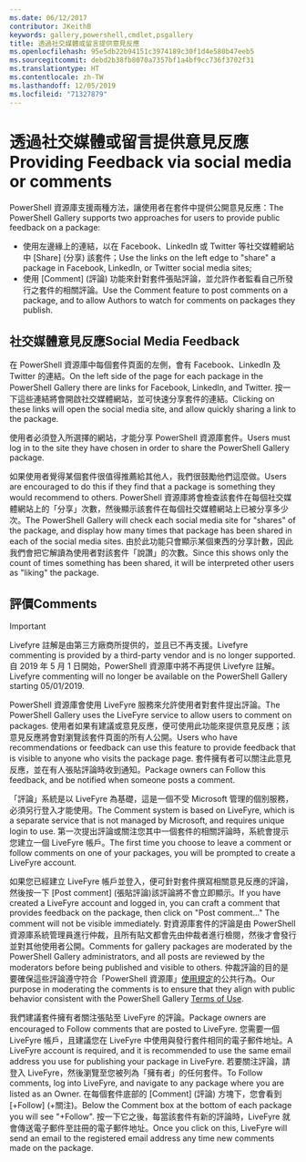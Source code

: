 ```yaml
---
ms.date: 06/12/2017
contributor: JKeithB
keywords: gallery,powershell,cmdlet,psgallery
title: 透過社交媒體或留言提供意見反應
ms.openlocfilehash: 95e5db22b94151c3974189c30f1d4e580b47eeb5
ms.sourcegitcommit: debd2b38fb8070a7357bf1a4bf9cc736f3702f31
ms.translationtype: HT
ms.contentlocale: zh-TW
ms.lasthandoff: 12/05/2019
ms.locfileid: "71327879"
---
```

# <a name="providing-feedback-via-social-media-or-comments"></a><span data-ttu-id="27303-103">透過社交媒體或留言提供意見反應</span><span class="sxs-lookup"><span data-stu-id="27303-103">Providing Feedback via social media or comments</span></span>

<span data-ttu-id="27303-104">PowerShell 資源庫支援兩種方法，讓使用者在套件中提供公開意見反應：</span><span class="sxs-lookup"><span data-stu-id="27303-104">The PowerShell Gallery supports two approaches for users to provide public feedback on a package:</span></span>

- <span data-ttu-id="27303-105">使用左邊緣上的連結，以在 Facebook、LinkedIn 或 Twitter 等社交媒體網站中 [Share] \(分享\) 該套件；</span><span class="sxs-lookup"><span data-stu-id="27303-105">Use the links on the left edge to "share" a package in Facebook, LinkedIn, or Twitter social media sites;</span></span>
- <span data-ttu-id="27303-106">使用 [Comment] \(評論\) 功能來針對套件張貼評論，並允許作者監看自己所發行之套件的相關評論。</span><span class="sxs-lookup"><span data-stu-id="27303-106">Use the Comment feature to post comments on a package, and to allow Authors to watch for comments on packages they publish.</span></span>

## <a name="social-media-feedback"></a><span data-ttu-id="27303-107">社交媒體意見反應</span><span class="sxs-lookup"><span data-stu-id="27303-107">Social Media Feedback</span></span>

<span data-ttu-id="27303-108">在 PowerShell 資源庫中每個套件頁面的左側，會有 Facebook、LinkedIn 及 Twitter 的連結。</span><span class="sxs-lookup"><span data-stu-id="27303-108">On the left side of the page for each package in the PowerShell Gallery there are links for Facebook, LinkedIn, and Twitter.</span></span>
<span data-ttu-id="27303-109">按一下這些連結將會開啟社交媒體網站，並可快速分享套件的連結。</span><span class="sxs-lookup"><span data-stu-id="27303-109">Clicking on these links will open the social media site, and allow quickly sharing a link to the package.</span></span>

<span data-ttu-id="27303-110">使用者必須登入所選擇的網站，才能分享 PowerShell 資源庫套件。</span><span class="sxs-lookup"><span data-stu-id="27303-110">Users must log in to the site they have chosen in order to share the PowerShell Gallery package.</span></span>

<span data-ttu-id="27303-111">如果使用者覺得某個套件很值得推薦給其他人，我們很鼓勵他們這麼做。</span><span class="sxs-lookup"><span data-stu-id="27303-111">Users are encouraged to do this if they find that a package is something they would recommend to others.</span></span>
<span data-ttu-id="27303-112">PowerShell 資源庫將會檢查該套件在每個社交媒體網站上的「分享」次數，然後顯示該套件在每個社交媒體網站上已被分享多少次。</span><span class="sxs-lookup"><span data-stu-id="27303-112">The PowerShell Gallery will check each social media site for "shares" of the package, and display how many times that package has been shared in each of the social media sites.</span></span>
<span data-ttu-id="27303-113">由於此功能只會顯示某個東西的分享計數，因此我們會把它解讀為使用者對該套件「說讚」的次數。</span><span class="sxs-lookup"><span data-stu-id="27303-113">Since this shows only the count of times something has been shared, it will be interpreted other users as "liking" the package.</span></span>

## <a name="comments"></a><span data-ttu-id="27303-114">評價</span><span class="sxs-lookup"><span data-stu-id="27303-114">Comments</span></span>

> [!IMPORTANT]
> <span data-ttu-id="27303-115">Livefyre 註解是由第三方廠商所提供的，並且已不再支援。</span><span class="sxs-lookup"><span data-stu-id="27303-115">Livefyre commenting is provided by a third-party vendor and is no longer supported.</span></span>
> <span data-ttu-id="27303-116">自 2019 年 5 月 1 日開始，PowerShell 資源庫中將不再提供 Livefyre 註解。</span><span class="sxs-lookup"><span data-stu-id="27303-116">Livefyre commenting will no longer be available on the PowerShell Gallery starting 05/01/2019.</span></span> 

<span data-ttu-id="27303-117">PowerShell 資源庫會使用 LiveFyre 服務來允許使用者對套件提出評論。</span><span class="sxs-lookup"><span data-stu-id="27303-117">The PowerShell Gallery uses the LiveFyre service to allow users to comment on packages.</span></span>
<span data-ttu-id="27303-118">使用者如果有建議或意見反應，便可使用此功能來提供意見反應；該意見反應將會對瀏覽該套件頁面的所有人公開。</span><span class="sxs-lookup"><span data-stu-id="27303-118">Users who have recommendations or feedback can use this feature to provide feedback that is visible to anyone who visits the package page.</span></span>
<span data-ttu-id="27303-119">套件擁有者可以關注此意見反應，並在有人張貼評論時收到通知。</span><span class="sxs-lookup"><span data-stu-id="27303-119">Package owners can Follow this feedback, and be notified when someone posts a comment.</span></span>

<span data-ttu-id="27303-120">「評論」系統是以 LiveFyre 為基礎，這是一個不受 Microsoft 管理的個別服務，必須另行登入才能使用。</span><span class="sxs-lookup"><span data-stu-id="27303-120">The Comment system is based on LiveFyre, which is a separate service that is not managed by Microsoft, and requires unique login to use.</span></span>
<span data-ttu-id="27303-121">第一次提出評論或關注您其中一個套件的相關評論時，系統會提示您建立一個 LiveFyre 帳戶。</span><span class="sxs-lookup"><span data-stu-id="27303-121">The first time you choose to leave a comment or follow comments on one of your packages, you will be prompted to create a LiveFyre account.</span></span>

<span data-ttu-id="27303-122">如果您已經建立 LiveFyre 帳戶並登入，便可針對套件撰寫相關意見反應的評論，然後按一下 [Post comment] \(張貼評論\)該評論將不會立即顯示。</span><span class="sxs-lookup"><span data-stu-id="27303-122">If you have created a LiveFyre account and logged in, you can craft a comment that provides feedback on the package, then click on "Post comment..." The comment will not be visible immediately.</span></span>
<span data-ttu-id="27303-123">對資源庫套件的評論是由 PowerShell 資源庫系統管理員進行仲裁，且所有貼文都會先由仲裁者進行檢閱，然後才會發行並對其他使用者公開。</span><span class="sxs-lookup"><span data-stu-id="27303-123">Comments for gallery packages are moderated by the PowerShell Gallery administrators, and all posts are reviewed by the moderators before being published and visible to others.</span></span>
<span data-ttu-id="27303-124">仲裁評論的目的是要確保這些評論遵守符合「PowerShell 資源庫」[使用規定](https://www.powershellgallery.com/policies/Terms)的公共行為。</span><span class="sxs-lookup"><span data-stu-id="27303-124">Our purpose in moderating the comments is to ensure that they align with public behavior consistent with the PowerShell Gallery [Terms of Use](https://www.powershellgallery.com/policies/Terms).</span></span>

<span data-ttu-id="27303-125">我們建議套件擁有者關注張貼至 LiveFyre 的評論。</span><span class="sxs-lookup"><span data-stu-id="27303-125">Package owners are encouraged to Follow comments that are posted to LiveFyre.</span></span>
<span data-ttu-id="27303-126">您需要一個 LiveFyre 帳戶，且建議您在 LiveFyre 中使用與發行套件相同的電子郵件地址。</span><span class="sxs-lookup"><span data-stu-id="27303-126">A LiveFyre account is required, and it is recommended to use the same email address you use for publishing your package in LiveFyre.</span></span>
<span data-ttu-id="27303-127">若要關注評論，請登入 LiveFyre，然後瀏覽至您被列為「擁有者」的任何套件。</span><span class="sxs-lookup"><span data-stu-id="27303-127">To Follow comments, log into LiveFyre, and navigate to any package where you are listed as an Owner.</span></span>
<span data-ttu-id="27303-128">在每個套件底部的 [Comment] \(評論\) 方塊下，您會看到 [+Follow] \(+關注\)。</span><span class="sxs-lookup"><span data-stu-id="27303-128">Below the Comment box at the bottom of each package you will see "+Follow".</span></span>
<span data-ttu-id="27303-129">按一下它之後，每當該套件有新的評論時，LiveFyre 就會傳送電子郵件至註冊的電子郵件地址。</span><span class="sxs-lookup"><span data-stu-id="27303-129">Once you click on this, LiveFyre will send an email to the registered email address any time new comments made on the package.</span></span>
